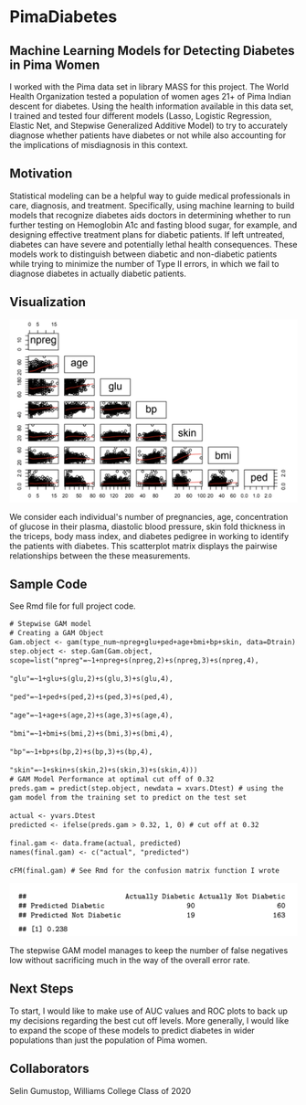 # PimaDiabetes

## Machine Learning Models for Detecting Diabetes in Pima Women

I worked with the Pima data set in library MASS for this project. The World Health Organization tested a population of women ages 21+ of Pima Indian descent for diabetes. Using the health information available in this data set, I trained and tested four different models (Lasso, Logistic Regression, Elastic Net, and Stepwise Generalized Additive Model) to try to accurately diagnose whether patients have diabetes or not while also accounting for the implications of misdiagnosis in this context.

## Motivation
Statistical modeling can be a helpful way to guide medical professionals in care, diagnosis, and treatment. Specifically, using machine learning to build models that recognize diabetes aids doctors in determining whether to run further testing on Hemoglobin A1c and fasting blood sugar, for example, and designing effective treatment plans for diabetic patients. If left untreated, diabetes can have severe and potentially lethal health consequences. These models work to distinguish between diabetic and non-diabetic patients while trying to minimize the number of Type II errors, in which we fail to diagnose diabetes in actually diabetic patients.

## Visualization
![Scatterplot matrix to examine the pairwise relationships between the predictor variables](Pima.Images/PimaScatter.png)

We consider each individual's number of pregnancies, age, concentration of glucose in their plasma, diastolic blood pressure, skin fold thickness in the triceps, body mass index, and diabetes pedigree in working to identify the patients with diabetes. This scatterplot matrix displays the pairwise relationships between the these measurements.

## Sample Code
See Rmd file for full project code.

```
# Stepwise GAM model
# Creating a GAM Object
Gam.object <- gam(type_num~npreg+glu+ped+age+bmi+bp+skin, data=Dtrain) 
step.object <- step.Gam(Gam.object, scope=list("npreg"=~1+npreg+s(npreg,2)+s(npreg,3)+s(npreg,4),
                                               "glu"=~1+glu+s(glu,2)+s(glu,3)+s(glu,4),
                                               "ped"=~1+ped+s(ped,2)+s(ped,3)+s(ped,4),
                                               "age"=~1+age+s(age,2)+s(age,3)+s(age,4),
                                               "bmi"=~1+bmi+s(bmi,2)+s(bmi,3)+s(bmi,4),
                                               "bp"=~1+bp+s(bp,2)+s(bp,3)+s(bp,4),
                                               "skin"=~1+skin+s(skin,2)+s(skin,3)+s(skin,4)))
# GAM Model Performance at optimal cut off of 0.32
preds.gam = predict(step.object, newdata = xvars.Dtest) # using the gam model from the training set to predict on the test set

actual <- yvars.Dtest
predicted <- ifelse(preds.gam > 0.32, 1, 0) # cut off at 0.32 

final.gam <- data.frame(actual, predicted)
names(final.gam) <- c("actual", "predicted")

cFM(final.gam) # See Rmd for the confusion matrix function I wrote
```

![Confusion matrix for best stepwise GAM model](GAM.ConfusionMat.png)

The stepwise GAM model manages to keep the number of false negatives low without sacrificing much in the way of the overall error rate.

## Next Steps
To start, I would like to make use of AUC values and ROC plots to back up my decisions regarding the best cut off levels. More generally, I would like to expand the scope of these models to predict diabetes in wider populations than just the population of Pima women.

## Collaborators
Selin Gumustop, Williams College Class of 2020



